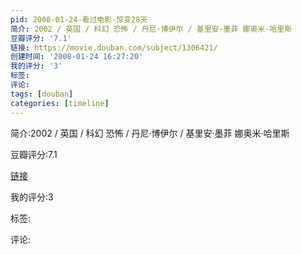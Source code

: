 ```yaml
---
pid: 2008-01-24-看过电影-惊变28天
简介: 2002 / 英国 / 科幻 恐怖 / 丹尼·博伊尔 / 基里安·墨菲 娜奥米·哈里斯
豆瓣评分: '7.1'
链接: https://movie.douban.com/subject/1306421/
创建时间: '2008-01-24 16:27:20'
我的评分: '3'
标签:
评论:
tags: [douban]
categories: [timeline]
---
```

简介:2002 / 英国 / 科幻 恐怖 / 丹尼·博伊尔 / 基里安·墨菲 娜奥米·哈里斯

豆瓣评分:7.1

[链接](https://movie.douban.com/subject/1306421/)

我的评分:3

标签:

评论:

